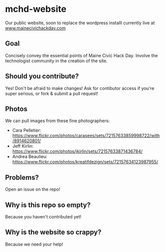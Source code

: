 mchd-website
============

Our public website, soon to replace the wordpress installl currently live at www.mainecivichackday.com

Goal
----
Concisely convey the essential points of Maine Civic Hack Day. Involve the technologist community in the creation of the site.

Should you contribute?
----------------------
Yes!  Don't be afraid to make changes!  Ask for contibutor access if you're super serious, or fork & submit a pull request!

Photos
------
We can pull images from these fine photographers:
  * Cara Pelletier: https://www.flickr.com/photos/carasees/sets/72157633859998722/with/8914620801/
  * Jeff Kirlin: https://www.flickr.com/photos/jkirlin/sets/72157633871436784/
  * Andrea Beaulieu: https://www.flickr.com/photos/kreatifdezign/sets/72157634123987955/

Problems?
---------
Open an issue on the repo!

Why is this repo so empty?
--------------------------
Because you haven't contributed yet!

Why is the website so crappy?
--------------------------
Because we need your help!
